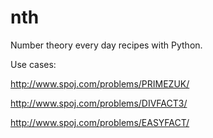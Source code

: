 # nth
Number theory every day recipes with Python.

Use cases:

http://www.spoj.com/problems/PRIMEZUK/

http://www.spoj.com/problems/DIVFACT3/

http://www.spoj.com/problems/EASYFACT/

